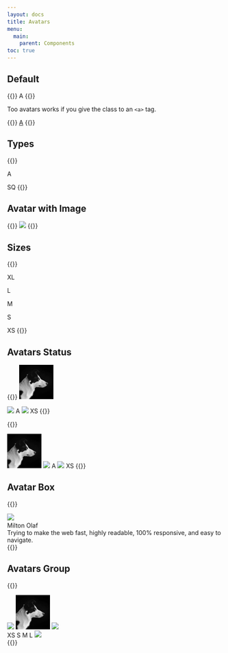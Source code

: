 ```yaml
---
layout: docs
title: Avatars
menu:
  main:
    parent: Components
toc: true
---
```


## Default

{{<example>}}
<span class="avatar">A</span>
{{</example>}}

Too avatars works if you give the class to an <code>&lt;a&gt;</code> tag.

{{<example>}}
<a class="avatar" href="#">A</a>
{{</example>}}

## Types

{{<example>}}
<!-- Default -->
<span class="avatar">A</span>

<!-- Square -->
<span class="avatar avatar-square">SQ</span>
{{</example>}}

## Avatar with Image
{{<example>}}
<span class="avatar">
  <img src="/assets/img/avatar-01.jpeg">
</span>
{{</example>}}

## Sizes

{{<example>}}
<!-- Extra Large -->
<span class="avatar avatar-x-large">XL</span>

<!-- Large -->
<span class="avatar avatar-large">L</span>

<!-- Default (Medium) -->
<span class="avatar">M</span>

<!-- Small -->
<span class="avatar avatar-small">S</span>

<!-- Extra Small -->
<span class="avatar avatar-x-small">XS</span>
{{</example>}}

## Avatars Status

{{<example>}}
<span class="avatar avatar-x-large avatar-status avatar-status-on">
  <img src="/assets/img/avatar.jpeg">
</span>

<span class="avatar avatar-large avatar-status avatar-status-null">
  <img src="/assets/img/avatar-01.jpeg">
</span>

<span class="avatar avatar-status avatar-status-null">
  A
</span>

<span class="avatar avatar-small avatar-status avatar-status-off">
  <img src="/assets/img/avatar-02.jpeg">
</span>

<span class="avatar avatar-x-small avatar-status avatar-status-off">
  XS
</span>
{{</example>}}

{{<example>}}
<!-- Status on Square Avatars -->
<span class="avatar avatar-square avatar-x-large avatar-status avatar-status-on">
  <img src="/assets/img/avatar.jpeg">
</span>

<span class="avatar avatar-square avatar-large avatar-status avatar-status-null">
  <img src="/assets/img/avatar-01.jpeg">
</span>

<span class="avatar avatar-square avatar-status avatar-status-null">
  A
</span>

<span class="avatar avatar-square avatar-small avatar-status avatar-status-off">
  <img src="/assets/img/avatar-02.jpeg">
</span>

<span class="avatar avatar-square avatar-x-small avatar-status avatar-status-off">
  XS
</span>
{{</example>}}

## Avatar Box

{{<example>}}
<div class="row">
  <div class="col-md-6">
    <div class="avatar-box">
      <span class="avatar avatar-small avatar-status avatar-status-on">
        <img src="/assets/img/avatar-02.jpeg">
      </span>
      <div class="avatar-box-content">
        <div class="avatar-box-content-primary">
          Milton Olaf
        </div>
        <div class="avatar-box-content-secondary">
          Trying to make the web fast, highly readable, 100% responsive, and easy to navigate.
        </div>
      </div>
    </div>
  </div>
</div>
{{</example>}}

## Avatars Group

{{<example>}}
<!-- Group of same sizes -->
<div class="avatar-group">
  <span class="avatar">
    <img src="/assets/img/avatar-01.jpeg">
  </span>
  <span class="avatar">
    <img src="/assets/img/avatar.jpeg">
  </span>
  <span class="avatar">
    <img src="/assets/img/avatar-02.jpeg">
  </span>
</div>

<!-- Group of differents sizes -->
<div class="avatar-group">
  <span class="avatar avatar-x-small">XS</span>
  <span class="avatar avatar-small">S</span>
  <span class="avatar">M</span>
  <span class="avatar avatar-large">L</span>
  <span class="avatar avatar-x-large">
    <img src="/assets/img/avatar-02.jpeg">
  </span>
</div>
{{</example>}}
